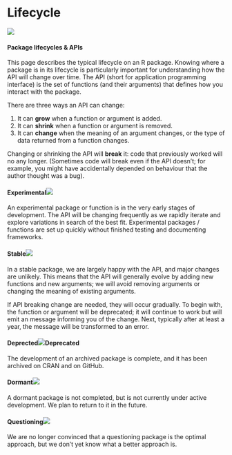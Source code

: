 # Lifecycle

![](https://www.tidyverse.org/lifecycle/images/lifecycle.svg)

#### Package lifecycles & APIs <a id="api"></a>

This page describes the typical lifecycle on an R package. Knowing where a package is in its lifecycle is particularly important for understanding how the API will change over time. The API \(short for application programming interface\) is the set of functions \(and their arguments\) that defines how you interact with the package.

There are three ways an API can change:

1. It can **grow** when a function or argument is added.
2. It can **shrink** when a function or argument is removed.
3. It can **change** when the meaning of an argument changes, or the type of data returned from a function changes.

Changing or shrinking the API will **break** it: code that previously worked will no any longer. \(Sometimes code will break even if the API doesn’t; for example, you might have accidentally depended on behaviour that the author thought was a bug\).

#### Experimental![](https://img.shields.io/badge/lifecycle-experimental-orange.svg) <a id="experimental"></a>

An experimental package or function is in the very early stages of development. The API will be changing frequently as we rapidly iterate and explore variations in search of the best fit. Experimental packages / functions are set up quickly without finished testing and documenting frameworks.

#### Stable![](https://img.shields.io/badge/lifecycle-stable-brightgreen.svg) <a id="stable"></a>

In a stable package, we are largely happy with the API, and major changes are unlikely. This means that the API will generally evolve by adding new functions and new arguments; we will avoid removing arguments or changing the meaning of existing arguments.

If API breaking change are needed, they will occur gradually. To begin with, the function or argument will be deprecated; it will continue to work but will emit an message informing you of the change. Next, typically after at least a year, the message will be transformed to an error.

#### Deprected![](https://img.shields.io/badge/lifecycle-archived-red.svg)Deprecated  <a id="archived"></a>

The development of an archived package is complete, and it has been archived on CRAN and on GitHub.

#### Dormant![](https://img.shields.io/badge/lifecycle-dormant-blue.svg) <a id="dormant"></a>

A dormant package is not completed, but is not currently under active development. We plan to return to it in the future.

#### Questioning![](https://img.shields.io/badge/lifecycle-questioning-blue.svg) <a id="questioning"></a>

We are no longer convinced that a questioning package is the optimal approach, but we don’t yet know what a better approach is.

